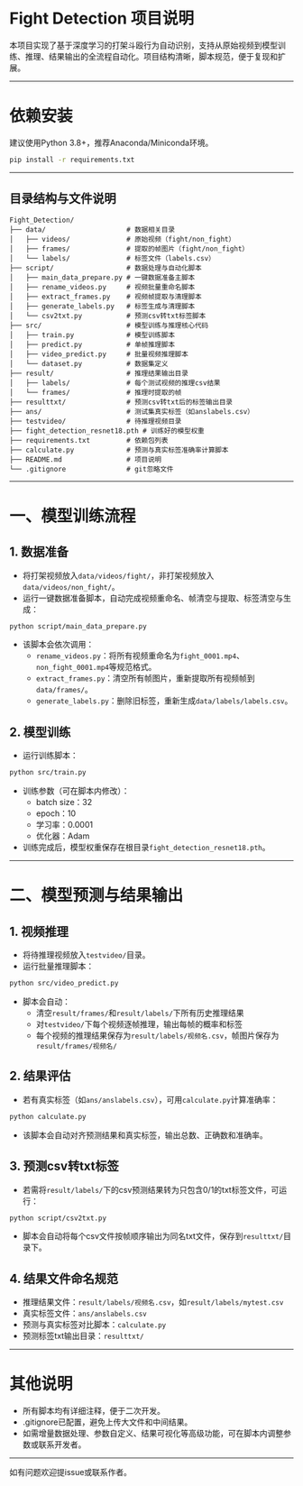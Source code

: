 # Fight Detection 项目说明

本项目实现了基于深度学习的打架斗殴行为自动识别，支持从原始视频到模型训练、推理、结果输出的全流程自动化。项目结构清晰，脚本规范，便于复现和扩展。

---

# 依赖安装

建议使用Python 3.8+，推荐Anaconda/Miniconda环境。

```bash
pip install -r requirements.txt
```

---

## 目录结构与文件说明

```
Fight_Detection/
├── data/                    # 数据相关目录
│   ├── videos/              # 原始视频（fight/non_fight）
│   ├── frames/              # 提取的帧图片（fight/non_fight）
│   └── labels/              # 标签文件（labels.csv）
├── script/                  # 数据处理与自动化脚本
│   ├── main_data_prepare.py # 一键数据准备主脚本
│   ├── rename_videos.py     # 视频批量重命名脚本
│   ├── extract_frames.py    # 视频帧提取与清理脚本
│   ├── generate_labels.py   # 标签生成与清理脚本
│   └── csv2txt.py           # 预测csv转txt标签脚本
├── src/                     # 模型训练与推理核心代码
│   ├── train.py             # 模型训练脚本
│   ├── predict.py           # 单帧推理脚本
│   ├── video_predict.py     # 批量视频推理脚本
│   └── dataset.py           # 数据集定义
├── result/                  # 推理结果输出目录
│   ├── labels/              # 每个测试视频的推理csv结果
│   └── frames/              # 推理时提取的帧
├── resulttxt/               # 预测csv转txt后的标签输出目录
├── ans/                     # 测试集真实标签（如anslabels.csv）
├── testvideo/               # 待推理视频目录
├── fight_detection_resnet18.pth # 训练好的模型权重
├── requirements.txt         # 依赖包列表
├── calculate.py             # 预测与真实标签准确率计算脚本
├── README.md                # 项目说明
└── .gitignore               # git忽略文件
```

---

# 一、模型训练流程

## 1. 数据准备

- 将打架视频放入`data/videos/fight/`，非打架视频放入`data/videos/non_fight/`。
- 运行一键数据准备脚本，自动完成视频重命名、帧清空与提取、标签清空与生成：

```bash
python script/main_data_prepare.py
```
- 该脚本会依次调用：
  - `rename_videos.py`：将所有视频重命名为`fight_0001.mp4`、`non_fight_0001.mp4`等规范格式。
  - `extract_frames.py`：清空所有帧图片，重新提取所有视频帧到`data/frames/`。
  - `generate_labels.py`：删除旧标签，重新生成`data/labels/labels.csv`。

## 2. 模型训练

- 运行训练脚本：

```bash
python src/train.py
```
- 训练参数（可在脚本内修改）：
  - batch size：32
  - epoch：10
  - 学习率：0.0001
  - 优化器：Adam
- 训练完成后，模型权重保存在根目录`fight_detection_resnet18.pth`。

---

# 二、模型预测与结果输出

## 1. 视频推理

- 将待推理视频放入`testvideo/`目录。
- 运行批量推理脚本：

```bash
python src/video_predict.py
```
- 脚本会自动：
  - 清空`result/frames/`和`result/labels/`下所有历史推理结果
  - 对`testvideo/`下每个视频逐帧推理，输出每帧的概率和标签
  - 每个视频的推理结果保存为`result/labels/视频名.csv`，帧图片保存为`result/frames/视频名/`

## 2. 结果评估

- 若有真实标签（如`ans/anslabels.csv`），可用`calculate.py`计算准确率：

```bash
python calculate.py
```
- 该脚本会自动对齐预测结果和真实标签，输出总数、正确数和准确率。

## 3. 预测csv转txt标签

- 若需将`result/labels/`下的csv预测结果转为只包含0/1的txt标签文件，可运行：

```bash
python script/csv2txt.py
```
- 脚本会自动将每个csv文件按帧顺序输出为同名txt文件，保存到`resulttxt/`目录下。

## 4. 结果文件命名规范

- 推理结果文件：`result/labels/视频名.csv`，如`result/labels/mytest.csv`
- 真实标签文件：`ans/anslabels.csv`
- 预测与真实标签对比脚本：`calculate.py`
- 预测标签txt输出目录：`resulttxt/`

---

# 其他说明

- 所有脚本均有详细注释，便于二次开发。
- .gitignore已配置，避免上传大文件和中间结果。
- 如需增量数据处理、参数自定义、结果可视化等高级功能，可在脚本内调整参数或联系开发者。

---

如有问题欢迎提issue或联系作者。 